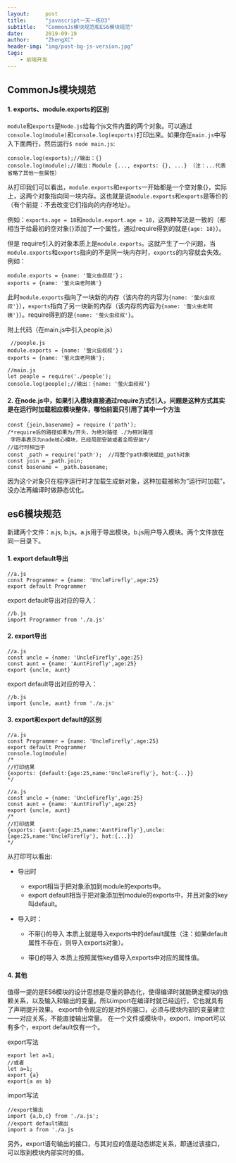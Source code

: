 ```yaml
---
layout:     post
title:      "javascript一天一练03"
subtitle:   "CommonJs模块规范和ES6模块规范"
date:       2019-09-19
author:     "ZhengXC"
header-img: "img/post-bg-js-version.jpg"
tags:
    - 前端开发
---
```



## CommonJs模块规范
#### 1. exports、module.exports的区别
`module`和`exports`是`Node.js`给每个js文件内置的两个对象。可以通过`console.log(module)`和`console.log(exports)`打印出来。如果你在`main.js`中写入下面两行，然后运行`$ node main.js`:

```
console.log(exports);//输出：{}
console.log(module);//输出：Module {..., exports: {}, ...} （注：...代表省略了其他一些属性）
```

从打印我们可以看出，`module.exports`和`exports`一开始都是一个空对象{}，实际上，这两个对象指向同一块内存。这也就是说`module.exports`和`exports`是等价的（有个前提：不去改变它们指向的内存地址）。

例如：`exports.age = 18`和`module.export.age = 18`，这两种写法是一致的（都相当于给最初的空对象{}添加了一个属性，通过require得到的就是`{age: 18}`）。

但是
require引入的对象本质上是`module.exports`。这就产生了一个问题，当 `module.exports`和`exports`指向的不是同一块内存时，`exports`的内容就会失效。
例如：
```
module.exports = {name: '萤火虫叔叔'}；
exports = {name: '萤火虫老阿姨'}
```

此时`module.exports`指向了一块新的内存（该内存的内容为`{name: '萤火虫叔叔'}`），`exports`指向了另一块新的内存（该内存的内容为`{name: '萤火虫老阿姨'}`）。require得到的是`{name: '萤火虫叔叔'}`。
 
 附上代码（在main.js中引入people.js）

```
 //people.js
module.exports = {name: '萤火虫叔叔'}；
exports = {name: '萤火虫老阿姨'};
```

```
//main.js
let people = require('./people');
console.log(people);//输出：{name: '萤火虫叔叔'}
```

#### 2. 在node.js中，如果引入模块直接通过require方式引入，问题是这种方式其实是在运行时加载相应模块整体，哪怕前面只引用了其中一个方法
```
const {join,basename} = require ('path');  
/*require后的路径如果为/开头，为绝对路径 ./为相对路径
 字符串表示为node核心模块，已经局部安装或者全局安装*/
//运行时相当于
const _path = require('path');  //将整个path模块赋给_path对象
const join = _path.join;
const basename = _path.basename;
```
因为这个对象只在程序运行时才加载生成新对象，这种加载被称为“运行时加载”，没办法再编译时做静态优化。

## es6模块规范
新建两个文件：a.js, b.js。a.js用于导出模块，b.js用户导入模块。两个文件放在同一目录下。
#### 1. export default导出
```
//a.js
const Programmer = {name: 'UncleFirefly',age:25}
export default Programmer
```

export default导出对应的导入：

```
//b.js
import Programmer from './a.js'
```

#### 2. export导出
```
//a.js
const uncle = {name: 'UncleFirefly',age:25}
const aunt = {name: 'AuntFirefly',age:25}
export {uncle, aunt}
```
export default导出对应的导入：
```
//b.js
import {uncle, aunt} from './a.js'
```


#### 3. export和export default的区别
```
//a.js
const Programmer = {name: 'UncleFirefly',age:25}
export default Programmer
console.log(module)
/*
//打印结果
{exports: {default:{age:25,name:'UncleFirefly'}, hot:{...}}
*/
```

```
//a.js
const uncle = {name: 'UncleFirefly',age:25}
const aunt = {name: 'AuntFirefly',age:25}
export {uncle, aunt}
/*
//打印结果
{exports: {aunt:{age:25,name:'AuntFirefly'},uncle:{age:25,name:'UncleFirefly'}, hot:{...}}
*/
```

从打印可以看出:

- 导出时
  - export相当于把对象添加到module的exports中。
  - export default相当于把对象添加到module的exports中，并且对象的key叫default。

- 导入时：
  - 不带{}的导入
本质上就是导入exports中的default属性（注：如果default属性不存在，则导入exports对象）。

  - 带{}的导入
本质上按照属性key值导入exports中对应的属性值。

#### 4. 其他
值得一提的是ES6模块的设计思想是尽量的静态化，使得编译时就能确定模块的依赖关系，以及输入和输出的变量。所以import在编译时就已经运行，它也就具有了声明提升效果。
export命令规定的是对外的接口，必须与模块内部的变量建立一一对应关系，不能直接输出常量。
在一个文件或模块中，export、import可以有多个，export default仅有一个。

export写法
```
export let a=1;
//或者
let a=1;
export {a}
export{a as b}
```

import写法
```
//export输出
import {a,b,c} from './a.js';
//export default输出
import a from './a.js
```
 另外，export语句输出的接口，与其对应的值是动态绑定关系，即通过该接口，可以取到模块内部实时的值。







